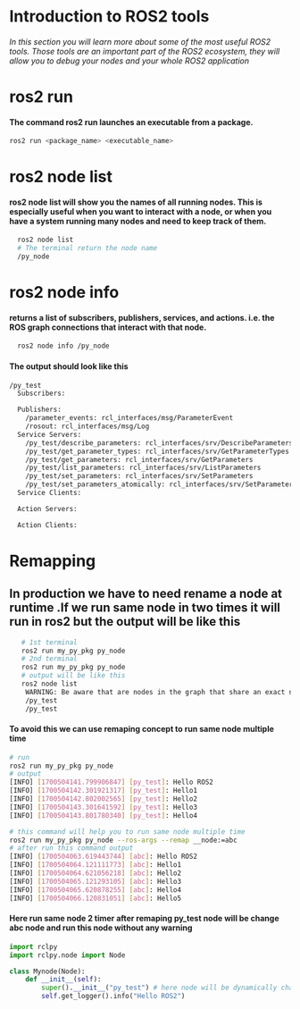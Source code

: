 # Introduction to ROS2 tools
###### In this section you will learn more about some of the most useful ROS2 tools. Those tools are an important part of the ROS2 ecosystem, they will allow you to debug your nodes and your whole ROS2 application

# ros2 run 
#### The command ros2 run launches an executable from a package.
```bash
ros2 run <package_name> <executable_name>
```
# ros2 node list 
#### ros2 node list will show you the names of all running nodes. This is especially useful when you want to interact with a node, or when you have a system running many nodes and need to keep track of them.
```bash
  ros2 node list 
  # The terminal return the node name 
  /py_node
```
# ros2 node info 
#### returns a list of subscribers, publishers, services, and actions. i.e. the ROS graph connections that interact with that node. 
```bash
  ros2 node info /py_node
```
#### The output should look like this 
```bash
/py_test
  Subscribers:

  Publishers:
    /parameter_events: rcl_interfaces/msg/ParameterEvent
    /rosout: rcl_interfaces/msg/Log
  Service Servers:
    /py_test/describe_parameters: rcl_interfaces/srv/DescribeParameters
    /py_test/get_parameter_types: rcl_interfaces/srv/GetParameterTypes
    /py_test/get_parameters: rcl_interfaces/srv/GetParameters
    /py_test/list_parameters: rcl_interfaces/srv/ListParameters
    /py_test/set_parameters: rcl_interfaces/srv/SetParameters
    /py_test/set_parameters_atomically: rcl_interfaces/srv/SetParametersAtomically
  Service Clients:

  Action Servers:

  Action Clients:
```
# Remapping 
## In production we have to need rename a node at runtime .If we run same node in two times it will run in ros2 but the output will be like this 

```bash
   # 1st terminal 
   ros2 run my_py_pkg py_node 
   # 2nd terminal 
   ros2 run my_py_pkg py_node 
   # output will be like this 
   ros2 node list
    WARNING: Be aware that are nodes in the graph that share an exact name, this can have unintended side effects.
    /py_test
    /py_test

```
#### To avoid this we can use remaping concept to run same node multiple time 

```bash
# run 
ros2 run my_py_pkg py_node
# output 
[INFO] [1700504141.799906847] [py_test]: Hello ROS2
[INFO] [1700504142.301921317] [py_test]: Hello1
[INFO] [1700504142.802002565] [py_test]: Hello2
[INFO] [1700504143.301641592] [py_test]: Hello3
[INFO] [1700504143.801780340] [py_test]: Hello4

# this command will help you to run same node multiple time 
ros2 run my_py_pkg py_node --ros-args --remap __node:=abc 
# after run this command output 
[INFO] [1700504063.619443744] [abc]: Hello ROS2
[INFO] [1700504064.121111773] [abc]: Hello1
[INFO] [1700504064.621056218] [abc]: Hello2
[INFO] [1700504065.121293105] [abc]: Hello3
[INFO] [1700504065.620878255] [abc]: Hello4
[INFO] [1700504066.120831051] [abc]: Hello5

```
#### Here run same node 2 timer after remaping py_test node will be change abc node and run this node without any warning 

```python
import rclpy
import rclpy.node import Node 

class Mynode(Node):
    def __init__(self):
        super().__init__("py_test") # here node will be dynamically change when run rempaing command to run node multiple times
        self.get_logger().info("Hello ROS2")

```